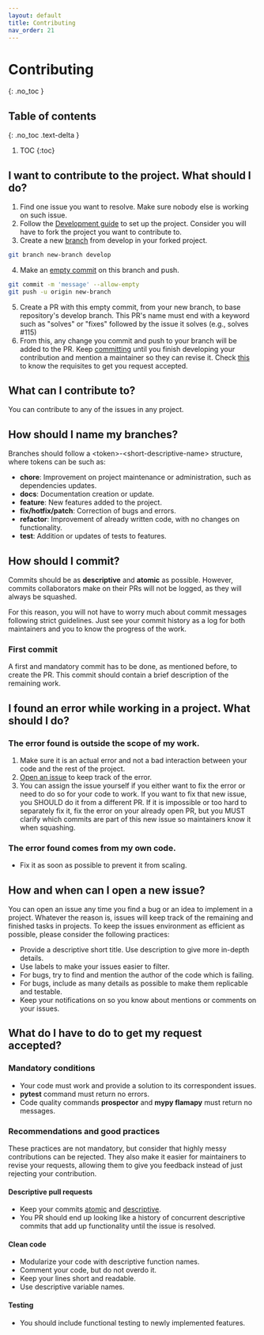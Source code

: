 ```yaml
---
layout: default
title: Contributing
nav_order: 21
---
```


# Contributing
{: .no_toc }

## Table of contents
{: .no_toc .text-delta }

1. TOC
{:toc}

## I want to contribute to the project. What should I do?

1. Find one issue you want to resolve. Make sure nobody else is working on such issue.
2. Follow the [Development guide](https://flamapy.github.io/docs/jekyll/2022-06-12-4-development.html) to set up the project. Consider you will have to fork the project you want to contribute to.
3. Create a new [branch](#how-should-i-name-my-branches) from develop in your forked project.
```bash
git branch new-branch develop
```
4. Make an [empty commit](#first-commit) on this branch and push.
```bash
git commit -m 'message' --allow-empty
git push -u origin new-branch
```

5. Create a PR with this empty commit, from your new branch, to base repository's develop branch. This PR's name must end with a keyword such as "solves" or "fixes" followed by the issue it solves (e.g., solves #115)
6. From this, any change you commit and push to your branch will be added to the PR. Keep [committing](#how-should-i-commit) until you finish developing your contribution and mention a maintainer so they can revise it. Check [this](#what-do-i-have-to-do-to-get-my-request-accepted) to know the requisites to get you request accepted.

## What can I contribute to?

You can contribute to any of the issues in any project.

## How should I name my branches?

Branches should follow a &lt;token&gt;-&lt;short-descriptive-name&gt; structure, where tokens can be such as:

- **chore**: Improvement on project maintenance or administration, such as dependencies updates.
- **docs**: Documentation creation or update.
- **feature**: New features added to the project.
- **fix/hotfix/patch**: Correction of bugs and errors.
- **refactor**: Improvement of already written code, with no changes on functionality.
- **test**: Addition or updates of tests to features.

## How should I commit?

Commits should be as **descriptive** and **atomic** as possible. However, commits collaborators make on their PRs will not be logged, as they will always be squashed.

For this reason, you will not have to worry much about commit messages following strict guidelines. Just see your commit history as a log for both maintainers and you to know the progress of the work.

### First commit

A first and mandatory commit has to be done, as mentioned before, to create the PR. This commit should contain a brief description of the remaining work.


## I found an error while working in a project. What should I do?

### The error found is outside the scope of my work.

1. Make sure it is an actual error and not a bad interaction between your code and the rest of the project.
2. [Open an issue](#how-and-when-can-i-open-a-new-issue) to keep track of the error.
3. You can assign the issue yourself if you either want to fix the error or need to do so for your code to work. If you want to fix that new issue, you SHOULD do it from a different PR. If it is impossible or too hard to separately fix it, fix the error on your already open PR, but you MUST clarify which commits are part of this new issue so maintainers know it when squashing.

### The error found comes from my own code.

* Fix it as soon as possible to prevent it from scaling.

## How and when can I open a new issue?

You can open an issue any time you find a bug or an idea to implement in a project. Whatever the reason is, issues will keep track of the remaining and finished tasks in projects. To keep the issues environment as efficient as possible, please consider the following practices:

* Provide a descriptive short title. Use description to give more in-depth details.
* Use labels to make your issues easier to filter.
* For bugs, try to find and mention the author of the code which is failing.
* For bugs, include as many details as possible to make them replicable and testable.
* Keep your notifications on so you know about mentions or comments on your issues.

## What do I have to do to get my request accepted?

### Mandatory conditions

* Your code must work and provide a solution to its correspondent issues.
* **pytest** command must return no errors.
* Code quality commands **prospector** and **mypy flamapy** must return no messages.

### Recommendations and good practices

These practices are not mandatory, but consider that highly messy contributions can be rejected. They also make it easier for maintainers to revise your requests, allowing them to give you feedback instead of just rejecting your contribution.

#### Descriptive pull requests

* Keep your commits [atomic](#atomic-commits) and [descriptive](#descriptive-commit-messages).
* You PR should end up looking like a history of concurrent descriptive commits that add up functionality until the issue is resolved.

#### Clean code

* Modularize your code with descriptive function names.
* Comment your code, but do not overdo it.
* Keep your lines short and readable.
* Use descriptive variable names.

#### Testing

* You should include functional testing to newly implemented features.